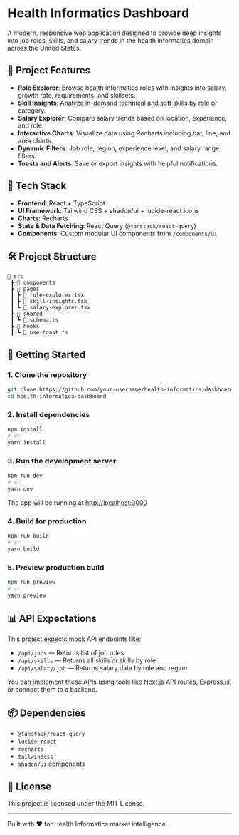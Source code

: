 # Health Informatics Dashboard

A modern, responsive web application designed to provide deep insights into job roles, skills, and salary trends in the health informatics domain across the United States.

## 📌 Project Features

- **Role Explorer**: Browse health informatics roles with insights into salary, growth rate, requirements, and skillsets.
- **Skill Insights**: Analyze in-demand technical and soft skills by role or category.
- **Salary Explorer**: Compare salary trends based on location, experience, and role.
- **Interactive Charts**: Visualize data using Recharts including bar, line, and area charts.
- **Dynamic Filters**: Job role, region, experience level, and salary range filters.
- **Toasts and Alerts**: Save or export insights with helpful notifications.

## 🧠 Tech Stack

- **Frontend**: React + TypeScript
- **UI Framework**: Tailwind CSS + shadcn/ui + lucide-react icons
- **Charts**: Recharts
- **State & Data Fetching**: React Query (`@tanstack/react-query`)
- **Components**: Custom modular UI components from `/components/ui`

## 🛠️ Project Structure

```
📁 src
 ┣ 📂 components
 ┣ 📂 pages
 ┃ ┣ 📄 role-explorer.tsx
 ┃ ┣ 📄 skill-insights.tsx
 ┃ ┗ 📄 salary-explorer.tsx
 ┣ 📂 shared
 ┃ ┗ 📄 schema.ts
 ┣ 📂 hooks
 ┃ ┗ 📄 use-toast.ts
```

## 🚀 Getting Started

### 1. Clone the repository

```bash
git clone https://github.com/your-username/health-informatics-dashboard.git
cd health-informatics-dashboard
```

### 2. Install dependencies

```bash
npm install
# or
yarn install
```

### 3. Run the development server

```bash
npm run dev
# or
yarn dev
```

The app will be running at [http://localhost:3000](http://localhost:3000)

### 4. Build for production

```bash
npm run build
# or
yarn build
```

### 5. Preview production build

```bash
npm run preview
# or
yarn preview
```

## 📊 API Expectations

This project expects mock API endpoints like:

- `/api/jobs` — Returns list of job roles
- `/api/skills` — Returns all skills or skills by role
- `/api/salary/job` — Returns salary data by role and region

You can implement these APIs using tools like Next.js API routes, Express.js, or connect them to a backend.

## 📦 Dependencies

- `@tanstack/react-query`
- `lucide-react`
- `recharts`
- `tailwindcss`
- `shadcn/ui` components

## 📎 License

This project is licensed under the MIT License.

---

Built with ❤️ for Health Informatics market intelligence.
